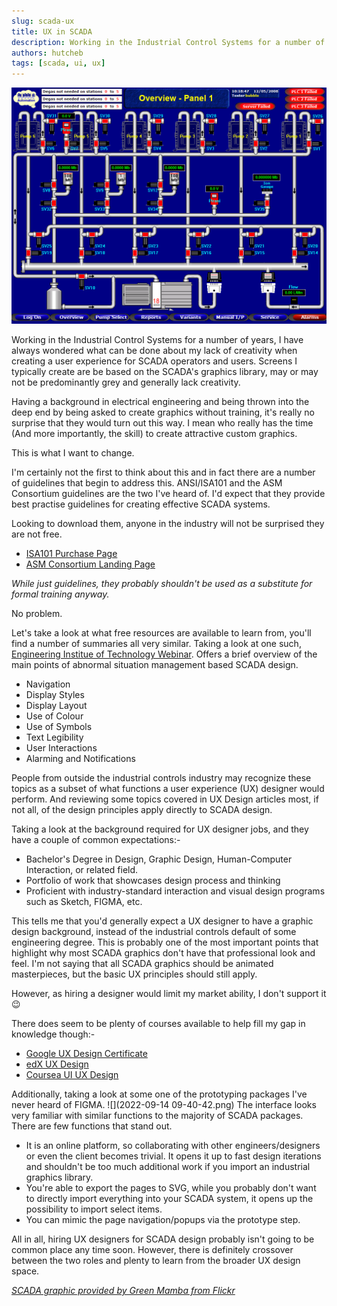 ```yaml
---
slug: scada-ux
title: UX in SCADA
description: Working in the Industrial Control Systems for a number of years, I have always wondered what can be done about my lack of creativity when creating a user experience for SCADA operators and users. Screens I would typically create are be based on the SCADA's graphics library, and may or may not be predominantly grey.
authors: hutcheb
tags: [scada, ui, ux]
---
```


![5233622599_fe75072915_o.gif](5233622599_fe75072915_o.gif)

Working in the Industrial Control Systems for a number of years, I have always wondered what can be done
about my lack of creativity when creating a user experience for SCADA operators and users. Screens I
typically create are be based on the SCADA's graphics library, may or may not be predominantly grey
and generally lack creativity.

Having a background in electrical engineering and being thrown into the deep end by being asked to create
graphics without training, it's really no surprise that they would turn out this way. I mean who really 
has the time (And more importantly, the skill) to create attractive custom graphics. 

This is what I want to change.

<!--truncate-->

I'm certainly not the first to think about this and in fact there are a number of guidelines that begin 
to address this. ANSI/ISA101 and the ASM Consortium guidelines are the two I've heard of. I'd expect that
they provide best practise guidelines for creating effective SCADA systems. 

Looking to download them, anyone in the industry will not be surprised they are not free.
- [ISA101 Purchase Page](https://www.isa.org/products/ansi-isa-101-01-2015-human-machine-interfaces-for)
- [ASM Consortium Landing Page](https://process.honeywell.com/us/en/site/asm-consortium/join-asm-consortium)

*While just guidelines, they probably shouldn't be used as a substitute for formal training anyway.*

No problem. 

Let's take a look at what free resources are available to learn from, you'll find a number of summaries
all very similar. Taking a look at one such, [Engineering Institue of Technology Webinar](https://www.eit.edu.au/wp-content/uploads/2022/01/2022.01.20_SCADA_ASM_v3_WithRecording.pdf).
Offers a brief overview of the main points of abnormal situation management based SCADA design.
- Navigation
- Display Styles
- Display Layout
- Use of Colour
- Use of Symbols
- Text Legibility
- User Interactions
- Alarming and Notifications

People from outside the industrial controls industry may recognize these topics as a subset of what 
functions a user experience (UX) designer would perform. And reviewing some topics covered in UX Design 
articles most, if not all, of the design principles apply directly to SCADA design.

Taking a look at the background required for UX designer jobs, and they have a couple of common expectations:-
- Bachelor's Degree in Design, Graphic Design, Human-Computer Interaction, or related field.
- Portfolio of work that showcases design process and thinking
- Proficient with industry-standard interaction and visual design programs such as Sketch, FIGMA, etc.

This tells me that you'd generally expect a UX designer to have a graphic design background, instead of
the industrial controls default of some engineering degree. This is probably one of the most important 
points that highlight why most SCADA graphics don't have that professional look and feel. I'm not saying
that all SCADA graphics should be animated masterpieces, but the basic UX principles should still apply.

However, as hiring a designer would limit my market ability, I don't support it :wink:

There does seem to be plenty of courses available to help fill my gap in knowledge though:-
- [Google UX Design Certificate](https://grow.google/certificates/ux-design/#?modal_active=none)
- [edX UX Design](https://www.edx.org/course/ux-design)
- [Coursea UI UX Design](https://www.coursera.org/specializations/ui-ux-design)

Additionally, taking a look at some one of the prototyping packages I've never heard of FIGMA.
![](2022-09-14 09-40-42.png)
The interface looks very familiar with similar functions to the majority of SCADA packages. There
are few functions that stand out.
- It is an online platform, so collaborating with other engineers/designers or even the client becomes trivial.
It opens it up to fast design iterations and shouldn't be too much additional work if you import an industrial 
graphics library.
- You're able to export the pages to SVG, while you probably don't want to directly import everything into
your SCADA system, it opens up the possibility to import select items.
- You can mimic the page navigation/popups via the prototype step.

All in all, hiring UX designers for SCADA design probably isn't going to be common place any time soon. However,
there is definitely crossover between the two roles and plenty to learn from the broader UX design space.

*[SCADA graphic provided by Green Mamba from Flickr](https://www.flickr.com/photos/greenmambagreenmamba/5233622599/)*
